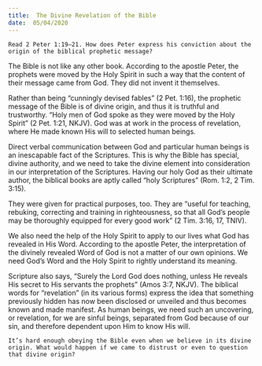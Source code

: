 ```yaml
---
title:  The Divine Revelation of the Bible
date:  05/04/2020
---
```


`Read 2 Peter 1:19–21. How does Peter express his conviction about the origin of the biblical prophetic message?`

The Bible is not like any other book. According to the apostle Peter, the prophets were moved by the Holy Spirit in such a way that the content of their message came from God. They did not invent it themselves.

Rather than being “cunningly devised fables” (2 Pet. 1:16), the prophetic message of the Bible is of divine origin, and thus it is truthful and trustworthy. “Holy men of God spoke as they were moved by the Holy Spirit” (2 Pet. 1:21, NKJV). God was at work in the process of revelation, where He made known His will to selected human beings.

Direct verbal communication between God and particular human beings is an inescapable fact of the Scriptures. This is why the Bible has special, divine authority, and we need to take the divine element into consideration in our interpretation of the Scriptures. Having our holy God as their ultimate author, the biblical books are aptly called “holy Scriptures” (Rom. 1:2, 2 Tim. 3:15).

They were given for practical purposes, too. They are “useful for teaching, rebuking, correcting and training in righteousness, so that all God’s people may be thoroughly equipped for every good work” (2 Tim. 3:16, 17, TNIV).

We also need the help of the Holy Spirit to apply to our lives what God has revealed in His Word. According to the apostle Peter, the interpretation of the divinely revealed Word of God is not a matter of our own opinions. We need God’s Word and the Holy Spirit to rightly understand its meaning.

Scripture also says, “Surely the Lord God does nothing, unless He reveals His secret to His servants the prophets” (Amos 3:7, NKJV). The biblical words for “revelation” (in its various forms) express the idea that something previously hidden has now been disclosed or unveiled and thus becomes known and made manifest. As human beings, we need such an uncovering, or revelation, for we are sinful beings, separated from God because of our sin, and therefore dependent upon Him to know His will.

`It’s hard enough obeying the Bible even when we believe in its divine origin. What would happen if we came to distrust or even to question that divine origin?`